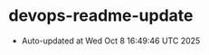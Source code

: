 # devops-readme-update
<!--START_SECTION:activity-->
- Auto-updated at Wed Oct  8 16:49:46 UTC 2025
<!--END_SECTION:activity-->
